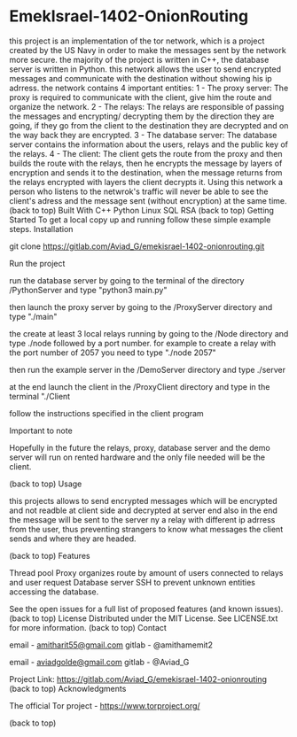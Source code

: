 # EmekIsrael-1402-OnionRouting

this project is an implementation of the tor network, which is a project created by the US Navy in order to make the messages sent by the network more secure.
the majority of the project is written in C++, the database server is written in Python.
this network allows the user to send encrypted messages and communicate with the destination without showing his ip adrress.
the network contains 4 important entities:
1 - The proxy server:
The proxy is required to communicate with the client, give him the route and organize the network.
2 - The relays:
The relays are responsible of passing the messages and encrypting/ decrypting them by the direction they are going,
if they go from the client to the destination they are decrypted and on the way back they are encrypted.
3 - The database server:
The database server contains the information about the users, relays and the public key of the relays.
4 - The client:
The client gets the route from the proxy and then builds the route with the relays, then he encrypts the message by layers of encryption and sends it to the destination, when the message returns from the relays encrypted with layers the client decrypts it.
Using this network a person who listens to the netwrok's traffic will never be able to see the client's adress and the message sent (without encryption) at the same time.
(back to top)
Built With
C++
Python
Linux
SQL
RSA
(back to top)
Getting Started
To get a local copy up and running follow these simple example steps.
Installation

git clone https://gitlab.com/Aviad_G/emekisrael-1402-onionrouting.git


Run the project

run the database server by going to the terminal of the directory /PythonServer and type "python3 main.py"

then launch the proxy server by going to the /ProxyServer directory and type "./main"

the create at least 3 local relays running by going to the /Node directory and type ./node followed by a port number.
for example to create a relay with the port number of 2057 you need to type "./node 2057"

then run the example server in the /DemoServer directory and type ./server

at the end launch the client in the /ProxyClient directory and type in the terminal "./Client

follow the instructions specified in the client program 


Important to note

Hopefully in the future the relays, proxy, database server and the demo server will run on rented hardware and the 
only file needed will be the client.


(back to top)
Usage

this projects allows to send encrypted messages which will be encrypted and not readble at client side and
decrypted at server end also in the end the message will be sent to the server ny a relay with different ip adrress
from the user, thus preventing strangers to know what messages the client sends and where they are headed.


(back to top)
Features

Thread pool
Proxy organizes route by amount of users connected to relays and user request
Database server
    SSH to prevent unknown entities accessing the database.


See the open issues for a full list of proposed features (and known issues).
(back to top)
License
Distributed under the MIT License. See LICENSE.txt for more information.
(back to top)
Contact

email - amitharit55@gmail.com
gitlab - @amithamemit2

email - aviadgolde@gmail.com
gitlab - @Aviad_G

Project Link: https://gitlab.com/Aviad_G/emekisrael-1402-onionrouting
(back to top)
Acknowledgments

The official Tor project - https://www.torproject.org/


(back to top)
